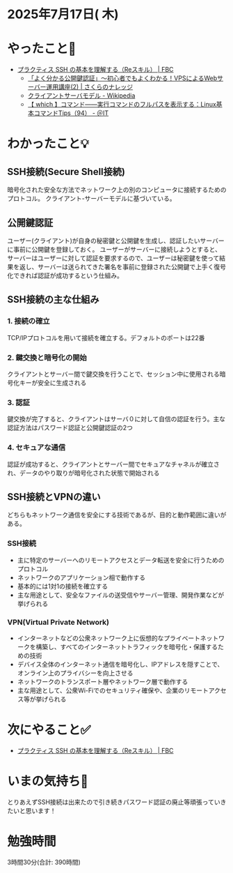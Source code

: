 # 2025年7月17日( 木)

# やったこと📝

- [プラクティス SSH の基本を理解する（Reスキル） \| FBC](https://bootcamp.fjord.jp/practices/305)
  - [「よく分かる公開鍵認証」～初心者でもよくわかる！VPSによるWebサーバー運用講座\(2\) \| さくらのナレッジ](https://knowledge.sakura.ad.jp/3543/)
  - [クライアントサーバモデル \- Wikipedia](https://ja.wikipedia.org/wiki/%aE3%82%AF%E3%83%A9%E3%82%A4%E3%82%A2%E3%83%B3%E3%83%88%E3%82%B5%E3%83%BC%E3%83%90%E3%83%A2%E3%83%87%E3%83%AB)
  - [【 which 】コマンド――実行コマンドのフルパスを表示する：Linux基本コマンドTips（94） \- ＠IT](https://atmarkit.itmedia.co.jp/ait/articles/1703/16/news020.html)
# わかったこと💡

## SSH接続(Secure Shell接続)

暗号化された安全な方法でネットワーク上の別のコンピュータに接続するためのプロトコル。
クライアント-サーバーモデルに基づいている。


## 公開鍵認証

ユーザー(クライアント)が自身の秘密鍵と公開鍵を生成し、認証したいサーバーに事前に公開鍵を登録しておく。
ユーザーがサーバーに接続しようとすると、サーバーはユーザーに対して認証を要求するので、ユーザーは秘密鍵を使って結果を返し、サーバーは送られてきた署名を事前に登録された公開鍵で上手く復号化できれば認証が成功するという仕組み。

## SSH接続の主な仕組み

### 1. 接続の確立

TCP/IPプロトコルを用いて接続を確立する。デフォルトのポートは22番

### 2. 鍵交換と暗号化の開始

クライアントとサーバー間で鍵交換を行うことで、セッション中に使用される暗号化キーが安全に生成される

### 3. 認証

鍵交換が完了すると、クライアントはサーバ０に対して自信の認証を行う。主な認証方法はパスワード認証と公開鍵認証の2つ

### 4. セキュアな通信

認証が成功すると、クライアントとサーバー間でセキュアなチャネルが確立され、データのやり取りが暗号化された状態で開始される

## SSH接続とVPNの違い

どちらもネットワーク通信を安全にする技術であるが、目的と動作範囲に違いがある。

### SSH接続

  - 主に特定のサーバーへのリモートアクセスとデータ転送を安全に行うためのプロトコル
  - ネットワークのアプリケーション相で動作する
  - 基本的には1対1の接続を確立する
  - 主な用途として、安全なファイルの送受信やサーバー管理、開発作業などが挙げられる

### VPN(Virtual Private Network)
  - インターネットなどの公衆ネットワーク上に仮想的なプライベートネットワークを構築し、すべてのインターネットトラフィックを暗号化・保護するための技術
  - デバイス全体のインターネット通信を暗号化し、IPアドレスを隠すことで、オンライン上のプライバシーを向上させる
  - ネットワークのトランスポート層やネットワーク層で動作する
  - 主な用途として、公衆Wi-Fiでのセキュリティ確保や、企業のリモートアクセス等が挙げられる

# 次にやること✅

- [プラクティス SSH の基本を理解する（Reスキル） \| FBC](https://bootcamp.fjord.jp/practices/305)

# いまの気持ち🫶

とりあえずSSH接続は出来たので引き続きパスワード認証の廃止等頑張っていきたいと思います！

# 勉強時間

3時間30分(合計: 390時間)
